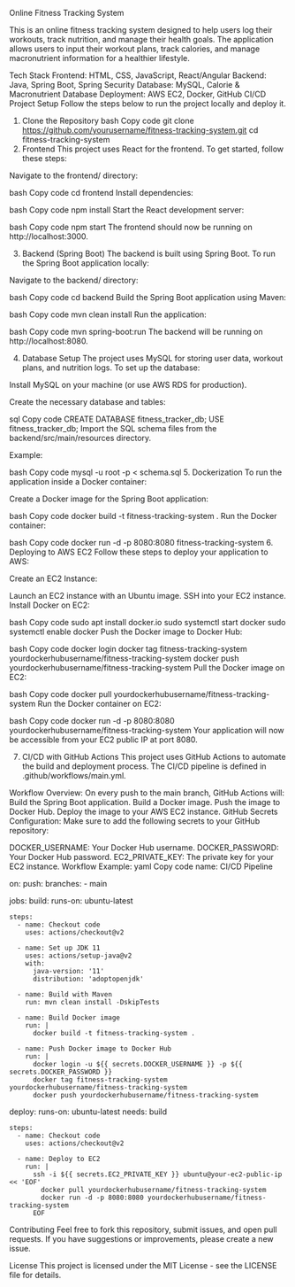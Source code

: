 Online Fitness Tracking System

This is an online fitness tracking system designed to help users log their workouts, track nutrition, and manage their health goals. The application allows users to input their workout plans, track calories, and manage macronutrient information for a healthier lifestyle.

Tech Stack
Frontend: HTML, CSS, JavaScript, React/Angular
Backend: Java, Spring Boot, Spring Security
Database: MySQL, Calorie & Macronutrient Database
Deployment: AWS EC2, Docker, GitHub CI/CD
Project Setup
Follow the steps below to run the project locally and deploy it.

1. Clone the Repository
bash
Copy code
git clone https://github.com/yourusername/fitness-tracking-system.git
cd fitness-tracking-system
2. Frontend
This project uses React for the frontend. To get started, follow these steps:

Navigate to the frontend/ directory:

bash
Copy code
cd frontend
Install dependencies:

bash
Copy code
npm install
Start the React development server:

bash
Copy code
npm start
The frontend should now be running on http://localhost:3000.

3. Backend (Spring Boot)
The backend is built using Spring Boot. To run the Spring Boot application locally:

Navigate to the backend/ directory:

bash
Copy code
cd backend
Build the Spring Boot application using Maven:

bash
Copy code
mvn clean install
Run the application:

bash
Copy code
mvn spring-boot:run
The backend will be running on http://localhost:8080.

4. Database Setup
The project uses MySQL for storing user data, workout plans, and nutrition logs. To set up the database:

Install MySQL on your machine (or use AWS RDS for production).

Create the necessary database and tables:

sql
Copy code
CREATE DATABASE fitness_tracker_db;
USE fitness_tracker_db;
Import the SQL schema files from the backend/src/main/resources directory.

Example:

bash
Copy code
mysql -u root -p < schema.sql
5. Dockerization
To run the application inside a Docker container:

Create a Docker image for the Spring Boot application:

bash
Copy code
docker build -t fitness-tracking-system .
Run the Docker container:

bash
Copy code
docker run -d -p 8080:8080 fitness-tracking-system
6. Deploying to AWS EC2
Follow these steps to deploy your application to AWS:

Create an EC2 Instance:

Launch an EC2 instance with an Ubuntu image.
SSH into your EC2 instance.
Install Docker on EC2:

bash
Copy code
sudo apt install docker.io
sudo systemctl start docker
sudo systemctl enable docker
Push the Docker image to Docker Hub:

bash
Copy code
docker login
docker tag fitness-tracking-system yourdockerhubusername/fitness-tracking-system
docker push yourdockerhubusername/fitness-tracking-system
Pull the Docker image on EC2:

bash
Copy code
docker pull yourdockerhubusername/fitness-tracking-system
Run the Docker container on EC2:

bash
Copy code
docker run -d -p 8080:8080 yourdockerhubusername/fitness-tracking-system
Your application will now be accessible from your EC2 public IP at port 8080.

7. CI/CD with GitHub Actions
This project uses GitHub Actions to automate the build and deployment process. The CI/CD pipeline is defined in .github/workflows/main.yml.

Workflow Overview:
On every push to the main branch, GitHub Actions will:
Build the Spring Boot application.
Build a Docker image.
Push the image to Docker Hub.
Deploy the image to your AWS EC2 instance.
GitHub Secrets Configuration:
Make sure to add the following secrets to your GitHub repository:

DOCKER_USERNAME: Your Docker Hub username.
DOCKER_PASSWORD: Your Docker Hub password.
EC2_PRIVATE_KEY: The private key for your EC2 instance.
Workflow Example:
yaml
Copy code
name: CI/CD Pipeline

on:
  push:
    branches:
      - main

jobs:
  build:
    runs-on: ubuntu-latest

    steps:
      - name: Checkout code
        uses: actions/checkout@v2

      - name: Set up JDK 11
        uses: actions/setup-java@v2
        with:
          java-version: '11'
          distribution: 'adoptopenjdk'

      - name: Build with Maven
        run: mvn clean install -DskipTests

      - name: Build Docker image
        run: |
          docker build -t fitness-tracking-system .

      - name: Push Docker image to Docker Hub
        run: |
          docker login -u ${{ secrets.DOCKER_USERNAME }} -p ${{ secrets.DOCKER_PASSWORD }}
          docker tag fitness-tracking-system yourdockerhubusername/fitness-tracking-system
          docker push yourdockerhubusername/fitness-tracking-system

  deploy:
    runs-on: ubuntu-latest
    needs: build

    steps:
      - name: Checkout code
        uses: actions/checkout@v2

      - name: Deploy to EC2
        run: |
          ssh -i ${{ secrets.EC2_PRIVATE_KEY }} ubuntu@your-ec2-public-ip << 'EOF'
            docker pull yourdockerhubusername/fitness-tracking-system
            docker run -d -p 8080:8080 yourdockerhubusername/fitness-tracking-system
          EOF
Contributing
Feel free to fork this repository, submit issues, and open pull requests. If you have suggestions or improvements, please create a new issue.

License
This project is licensed under the MIT License - see the LICENSE file for details.
